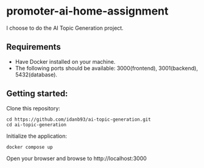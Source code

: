 # promoter-ai-home-assignment

I choose to do the AI Topic Generation project.

## Requirements
- Have Docker installed on your machine.
- The following ports should be available: 3000(frontend), 3001(backend), 5432(database).

## Getting started:

Clone this repository:

```
cd https://github.com/idanb93/ai-topic-generation.git
cd ai-topic-generation
```

Initialize the application:

```
docker compose up
```

Open your browser and browse to http://localhost:3000
